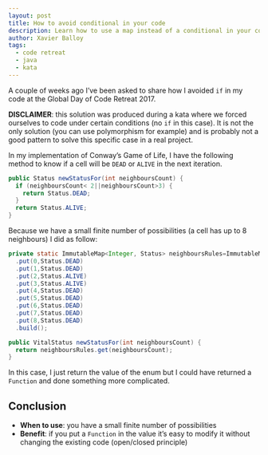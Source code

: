 ```yaml
---
layout: post
title: How to avoid conditional in your code
description: Learn how to use a map instead of a conditional in your code with an example.
author: Xavier Balloy
tags:
  - code retreat
  - java
  - kata
---
```

A couple of weeks ago I’ve been asked to share how I avoided `if` in my code at
the Global Day of Code Retreat 2017.
<!--more-->

**DISCLAIMER**: this solution was produced during a kata where we forced
ourselves to code under certain conditions (no `if` in this case). It is not the
only solution (you can use polymorphism for example) and is probably not a good
pattern to solve this specific case in a real project.

In my implementation of Conway’s Game of Life, I have the following method to
know if a cell will be `DEAD` or `ALIVE` in the next iteration.

```java
public Status newStatusFor(int neighboursCount) {
  if (neighboursCount< 2||neighboursCount>3) {
    return Status.DEAD;
  }
  return Status.ALIVE;
}
```

Because we have a small finite number of possibilities (a cell has up to 8
neighbours) I did as follow:

```java
private static ImmutableMap<Integer, Status> neighboursRules=ImmutableMap.<Integer, Status>builder()
  .put(0,Status.DEAD)
  .put(1,Status.DEAD)
  .put(2,Status.ALIVE)
  .put(3,Status.ALIVE)
  .put(4,Status.DEAD)
  .put(5,Status.DEAD)
  .put(6,Status.DEAD)
  .put(7,Status.DEAD)
  .put(8,Status.DEAD)
  .build();

public VitalStatus newStatusFor(int neighboursCount) {
  return neighboursRules.get(neighboursCount);
}
```

In this case, I just return the value of the enum but I could have returned
a `Function` and done something more complicated.

## Conclusion

- **When to use**: you have a small finite number of possibilities
- **Benefit**: if you put a `Function` in the value it’s easy to modify it
  without changing the existing code (open/closed principle)
